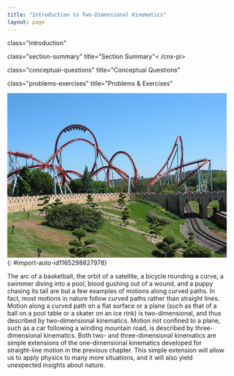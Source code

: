 ```yaml
---
title: "Introduction to Two-Dimensional Kinematics"
layout: page
---
```



<cnx-pi data-type="cnx.flag.introduction"> class="introduction" </cnx-pi>

<cnx-pi data-type="cnx.eoc">class="section-summary" title="Section Summary"<
/cnx-pi>

<cnx-pi data-type="cnx.eoc">class="conceptual-questions" title="Conceptual
Questions"</cnx-pi>

<cnx-pi data-type="cnx.eoc">class="problems-exercises" title="Problems &amp;
Exercises"</cnx-pi>

![In this figure the Dragon Khan rollercoaster in Spain&#x2019;s Universal Port Aventura Amusement Park is shown. There are mostly curved paths in the rollercoaster. Near to the rollercoaster there is the track of rollercoaster cart under a bridge. There are some trees near the track.](../resources/Figure_03_00_01a.jpg "Everyday motion that we experience is, thankfully, rarely as tortuous as a rollercoaster ride like this&#x2014;the Dragon Khan in Spain&#x2019;s Universal Port Aventura Amusement Park. However, most motion is in curved, rather than straight-line, paths. Motion along a curved path is two- or three-dimensional motion, and can be described in a similar fashion to one-dimensional motion. (credit: Boris23/Wikimedia Commons)")
{: #import-auto-id1165298827978}

The arc of a basketball, the orbit of a satellite, a bicycle rounding a curve, a
swimmer diving into a pool, blood gushing out of a wound, and a puppy chasing
its tail are but a few examples of motions along curved paths. In fact, most
motions in nature follow curved paths rather than straight lines. Motion along a
curved path on a flat surface or a plane (such as that of a ball on a pool table
or a skater on an ice rink) is two-dimensional, and thus described by
two-dimensional kinematics. Motion not confined to a plane, such as a car
following a winding mountain road, is described by three-dimensional kinematics.
Both two- and three-dimensional kinematics are simple extensions of the
one-dimensional kinematics developed for straight-line motion in the previous
chapter. This simple extension will allow us to apply physics to many more
situations, and it will also yield unexpected insights about nature.

